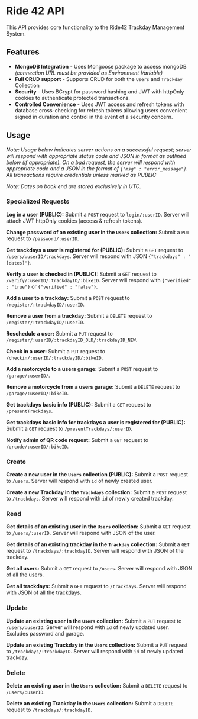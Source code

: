 # Ride 42 API

This API provides core functionality to the Ride42 Trackday Management System.

## Features

* **MongoDB Integration** - Uses Mongoose package to access mongoDB *(connection URL must be provided as Environment Variable)*
* **Full CRUD support** - Supports CRUD for both the `Users` and `Trackday` Collection
* **Security** - Uses BCrypt for password hashing and JWT with httpOnly cookies to authenticate protected transactions. 
* **Controlled Convenience** - Uses JWT access and refresh tokens with database cross-checking for refresh tokens allowing users convenient signed in duration and control in the event of a security concern.

## Usage

*Note: Usage below indicates server actions on a successful request; server will respond with appropriate status code and JSON in format as outlined below (if appropriate). 
On a bad request, the server will respond with appropriate code and a JSON in the format of `{"msg" : "error_message"}`. All transactions require credentials unless marked as PUBLIC*

*Note: Dates on back end are stored exclusively in UTC.*

### Specialized Requests

**Log in a user (PUBLIC):** Submit a `POST` request to `login/:userID`. Server will attach JWT httpOnly cookies (access & refresh tokens).

**Change password of an existing user in the `Users` collection:** Submit a `PUT` request to `/password/:userID`. 

**Get trackdays a user is registered for (PUBLIC):**  Submit a `GET` request to `/users/:userID/trackdays`. Server will respond with JSON `{"trackdays" : "[dates]"}`.

**Verify a user is checked in (PUBLIC):** Submit a `GET` request to `/verify/:userID/:trackdayID/:bikeID`. Server will respond with `{"verified" : "true"}` or `{"verified" : "false"}`.

**Add a user to a trackday:** Submit a `POST` request to `/register/:trackdayID/:userID`. 

**Remove a user from a trackday:** Submit a `DELETE` request to `/register/:trackdayID/:userID`.

**Reschedule a user:** Submit a `PUT` request to `/register/:userID/:trackdayID_OLD/:trackdayID_NEW`.

**Check in a user:** Submit a `PUT` request to `/checkin/:userID/:trackdayID/:bikeID`.

**Add a motorcycle to a users garage:** Submit a `POST` request to `/garage/:userID/`. 

**Remove a motorcycle from a users garage:** Submit a `DELETE` request to `/garage/:userID/:bikeID`.

**Get trackdays basic info (PUBLIC):** Submit a `GET` request to `/presentTrackdays`.

**Get trackdays basic info for trackdays a user is registered for (PUBLIC):** Submit a `GET` request to `/presentTrackdays/:userID`.

**Notify admin of QR code request:** Submit a `GET` request to `/qrcode/:userID/:bikeID`.


### Create
**Create a new user in the `Users` collection (PUBLIC):** Submit a `POST` request to `/users`. Server will respond with `id` of newly created user.

**Create a new Trackday in the `Trackdays` collection:** Submit a `POST` request to `/trackdays`. Server will respond with `id` of newly created trackday.

### Read
**Get details of an existing user in the `Users` collection:** Submit a `GET` request to `/users/:userID`. Server will respond with JSON of the user.

**Get details of an existing trackday in the `Trackday` collection:** Submit a `GET` request to `/trackdays/:trackdayID`. Server will respond with JSON of the trackday.

**Get all users:** Submit a `GET` request to `/users`. Server will respond with JSON of all the users.

**Get all trackdays:** Submit a `GET` request to `/trackdays`. Server will respond with JSON of all the trackdays.

### Update
**Update an existing user in the `Users` collection:** Submit a `PUT` request to `/users/:userID`. Server will respond with `id` of newly updated user. Excludes password and garage.

**Update an existing Trackday in the `Users` collection:** Submit a `PUT` request to `/trackdays/:trackdayID`. Server will respond with `id` of newly updated trackday.


### Delete
**Delete an existing user in the `Users` collection:** Submit a `DELETE` request to `/users/:userID`.

**Delete an existing Trackday in the `Users` collection:** Submit a `DELETE` request to `/trackdays/:trackdayID`.